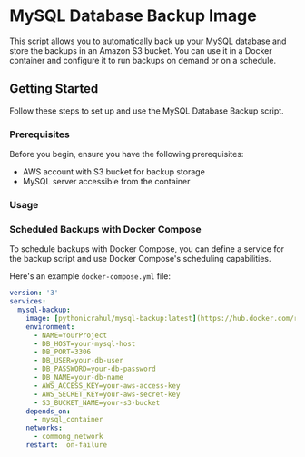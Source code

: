 
# MySQL Database Backup Image

This script allows you to automatically back up your MySQL database and store the backups in an Amazon S3 bucket. You can use it in a Docker container and configure it to run backups on demand or on a schedule.

## Getting Started

Follow these steps to set up and use the MySQL Database Backup script.

### Prerequisites

Before you begin, ensure you have the following prerequisites:

-   AWS account with S3 bucket for backup storage
-   MySQL server accessible from the container

### Usage
### Scheduled Backups with Docker Compose

To schedule backups with Docker Compose, you can define a service for the backup script and use Docker Compose's scheduling capabilities.

Here's an example `docker-compose.yml` file:


```yaml
version: '3'
services:
  mysql-backup:
    image: [pythonicrahul/mysql-backup:latest](https://hub.docker.com/r/pythonicrahul/mysql-backup)
    environment:
      - NAME=YourProject
      - DB_HOST=your-mysql-host
      - DB_PORT=3306
      - DB_USER=your-db-user
      - DB_PASSWORD=your-db-password
      - DB_NAME=your-db-name
      - AWS_ACCESS_KEY=your-aws-access-key
      - AWS_SECRET_KEY=your-aws-secret-key
      - S3_BUCKET_NAME=your-s3-bucket
    depends_on:
      - mysql_container
    networks:
      - commong_network
    restart:  on-failure
```
